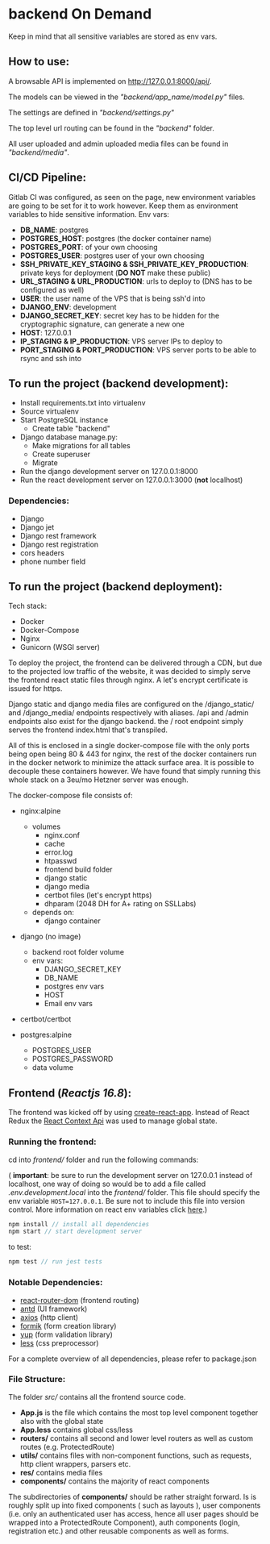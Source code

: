 # backend On Demand

Keep in mind that all sensitive variables are stored as env vars.

## How to use:

A browsable API is implemented on http://127.0.0.1:8000/api/.

The models can be viewed in the _"backend/app_name/model.py"_ files.

The settings are defined in _"backend/settings.py"_

The top level url routing can be found in the _"backend"_ folder.

All user uploaded and admin uploaded media files can be found in _"backend/media"_.

## CI/CD Pipeline:

Gitlab CI was configured, as seen on the page, new environment variables are going to be set for it to work however. Keep them as environment variables to hide sensitive information.
Env vars:

-   **DB_NAME**: postgres
-   **POSTGRES_HOST**: postgres (the docker container name)
-   **POSTGRES_PORT**: of your own choosing
-   **POSTGRES_USER**: postgres user of your own choosing
-   **SSH_PRIVATE_KEY_STAGING & SSH_PRIVATE_KEY_PRODUCTION**: private keys for deployment (**DO NOT** make these public)
-   **URL_STAGING & URL_PRODUCTION**: urls to deploy to (DNS has to be configured as well)
-   **USER**: the user name of the VPS that is being ssh'd into
-   **DJANGO_ENV**: development
-   **DJANGO_SECRET_KEY**: secret key has to be hidden for the cryptographic signature, can generate a new one
-   **HOST**: 127.0.0.1
-   **IP_STAGING & IP_PRODUCTION**: VPS server IPs to deploy to
-   **PORT_STAGING & PORT_PRODUCTION**: VPS server ports to be able to rsync and ssh into

## To run the project (backend development):

-   Install requirements.txt into virtualenv
-   Source virtualenv
-   Start PostgreSQL instance
    -   Create table "backend"
-   Django database manage.py:
    -   Make migrations for all tables
    -   Create superuser
    -   Migrate
-   Run the django development server on 127.0.0.1:8000
-   Run the react development server on 127.0.0.1:3000 (**not** localhost)

### Dependencies:

-   Django
-   Django jet
-   Django rest framework
-   Django rest registration
-   cors headers
-   phone number field

## To run the project (backend deployment):

Tech stack:

-   Docker
-   Docker-Compose
-   Nginx
-   Gunicorn (WSGI server)

To deploy the project, the frontend can be delivered through a CDN, but due to the projected low traffic of the website, it was decided to simply serve the frontend react static files through nginx. A let's encrypt certificate is issued for https.

Django static and django media files are configured on the /django_static/ and /django_media/ endpoints respectively with aliases. /api and /admin endpoints also exist for the django backend. the / root endpoint simply serves the frontend index.html that's transpiled.

All of this is enclosed in a single docker-compose file with the only ports being open being 80 & 443 for nginx, the rest of the docker containers run in the docker network to minimize the attack surface area. It is possible to decouple these containers however. We have found that simply running this whole stack on a 3eu/mo Hetzner server was enough.

The docker-compose file consists of:

-   nginx:alpine

    -   volumes
        -   nginx.conf
        -   cache
        -   error.log
        -   htpasswd
        -   frontend build folder
        -   django static
        -   django media
        -   certbot files (let's encrypt https)
        -   dhparam (2048 DH for A+ rating on SSLLabs)
    -   depends on:
        -   django container

-   django (no image)

    -   backend root folder volume
    -   env vars:
        -   DJANGO_SECRET_KEY
        -   DB_NAME
        -   postgres env vars
        -   HOST
        -   Email env vars

-   certbot/certbot

-   postgres:alpine
    -   POSTGRES_USER
    -   POSTGRES_PASSWORD
    -   data volume

## Frontend (_Reactjs 16.8_):

The frontend was kicked off by using [create-react-app](https://github.com/facebook/create-react-app). Instead of React Redux the [React Context Api](https://reactjs.org/docs/context.html) was used to manage global state.

### Running the frontend:

cd into _frontend/_ folder and run the following commands: </br>

( **important**: be sure to run the development server on 127.0.0.1 instead of localhost, one way of doing so would be to add a file called _.env.development.local_ into the _frontend/_ folder. This file should specify the env variable `HOST=127.0.0.1`. Be sure not to include this file into version control. More information on react env variables click [here](https://create-react-app.dev/docs/adding-custom-environment-variables).)

```javascript
npm install // install all dependencies
npm start // start development server
```

to test:

```javascript
npm test // run jest tests
```

### Notable Dependencies:

-   [react-router-dom](https://github.com/ReactTraining/react-router/tree/master/packages/react-router-dom) (frontend routing)
-   [antd](https://ant.design/) (UI framework)
-   [axios](https://github.com/axios/axios) (http client)
-   [formik](https://github.com/jaredpalmer/formik) (form creation library)
-   [yup](https://github.com/jquense/yup) (form validation library)
-   [less](http://lesscss.org/) (css preprocessor)

For a complete overview of all dependencies, please refer to package.json

### File Structure:

The folder _src/_ contains all the frontend source code.

-   **App.js** is the file which contains the most top level component together also with the global state
-   **App.less** contains global css/less
-   **routers/** contains all second and lower level routers as well as custom routes (e.g. ProtectedRoute)
-   **utils/** contains files with non-component functions, such as requests, http client wrappers, parsers etc.
-   **res/** contains media files
-   **components/** contains the majority of react components

The subdirectories of **components/** should be rather straight forward. Is is roughly split up into fixed components ( such as layouts ), user components (i.e. only an authenticated user has access, hence all user pages should be wrapped into a ProtectedRoute Component), auth components (login, registration etc.) and other reusable components as well as forms.

